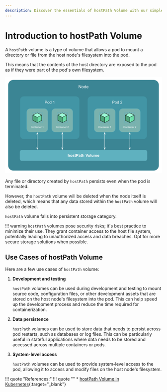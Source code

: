 ```yaml
---
description: Discover the essentials of hostPath Volume with our simple introduction. Explore its uses and learn how to utilize it in Kubernetes.
---
```


# Introduction to hostPath Volume

A `hostPath` volume is a type of volume that allows a pod to mount a directory or file from the host node's filesystem into the pod.

This means that the contents of the host directory are exposed to the pod as if they were part of the pod's own filesystem.

<p align="center">
    <img src="../../../../../assets/eks-course-images/storage-in-kubernetes/hostpath-volume.png" alt="hostPath Volume" width="550" />
</p>

Any file or directory created by `hostPath` persists even when the pod is terminated.

However, the `hostPath` volume will be deleted when the node itself is deleted, which means that any data stored within the `hostPath` volume will also be deleted.

`hostPath` volume falls into persistent storage category.

!!! warning
    `hostPath` volumes pose security risks; it's best practice to minimize their use. They grant container access to the host file system, potentially leading to unauthorized access and data breaches. Opt for more secure storage solutions when possible.


## Use Cases of hostPath Volume

Here are a few use cases of `hostPath` volume:

1. **Development and testing**

    `hostPath` volumes can be used during development and testing to mount source code, configuration files, or other development assets that are stored on the host node's filesystem into the pod. This can help speed up the development process and reduce the time required for containerization.

2. **Data persistence**

    `hostPath` volumes can be used to store data that needs to persist across pod restarts, such as databases or log files. This can be particularly useful in stateful applications where data needs to be stored and accessed across multiple containers or pods.

3. **System-level access**

    `hostPath` volumes can be used to provide system-level access to the pod, allowing it to access and modify files on the host node's filesystem.



!!! quote "References:"
    !!! quote ""
        * [hostPath Volume in Kubernetes]{:target="_blank"}


<!-- Hyperlinks -->
[hostPath Volume in Kubernetes]: https://kubernetes.io/docs/concepts/storage/volumes/#hostpath
